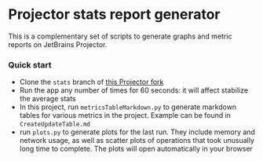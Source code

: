 # Projector stats report generator
This is a complementary set of scripts to generate graphs and metric reports on JetBrains Projector.

### Quick start
* Clone the `stats` branch of [this Projector fork](https://github.com/muldrik/projector-server)
* Run the app any number of times for 60 seconds: it will affect stabilize the average stats
* In this project, run `metricsTableMarkdown.py` to generate markdown tables for various metrics in the project. 
Example can be found in `CreateUpdateTable.md`
* run `plots.py` to generate plots for the last run. They include memory and network usage, as well as scatter plots
of operations that took unusually long time to complete. The plots will open automatically in your browser
